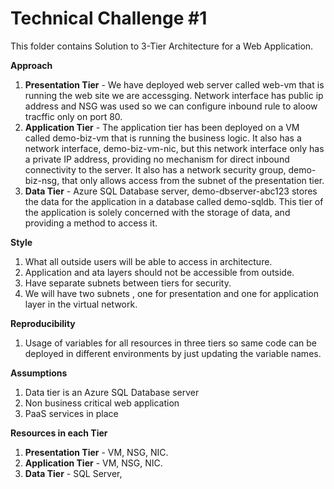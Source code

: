 # Technical Challenge #1
This folder contains Solution to 3-Tier Architecture for a Web Application.

**Approach**
1. **Presentation Tier** - We have deployed web server called web-vm that is running the web site we are accessging. Network interface has public ip address and NSG was used so we can configure inbound rule to aloow tracffic only on port 80.
2. **Application Tier** - The application tier has been deployed on a VM called demo-biz-vm that is running the business logic. It also has a network interface, demo-biz-vm-nic, but this network interface only has a private IP address, providing no mechanism for direct inbound connectivity to the server. It also has a network security group, demo-biz-nsg, that only allows access from the subnet of the presentation tier.
3. **Data Tier** - Azure SQL Database server, demo-dbserver-abc123 stores the data for the application in a database called demo-sqldb. This tier of the application is solely concerned with the storage of data, and providing a method to access it.

**Style**
1. What all outside users will be able to access in architecture.
2. Application and ata layers should not be accessible from outside.
3. Have separate subnets between tiers for security.
4. We will have two subnets , one for presentation and one for application layer in the virtual network.

**Reproducibility**
1. Usage of variables for all resources in three tiers so same code can be deployed in different environments by just updating the variable names.

**Assumptions**
1. Data tier is an Azure SQL Database server
2. Non business critical web application
3. PaaS services in place

**Resources in each Tier**
1. **Presentation Tier** - VM, NSG, NIC.
2. **Application Tier**  - VM, NSG, NIC.
3. **Data Tier** - SQL Server, 
